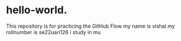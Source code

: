 # hello-world.
This repository is for practicing the GitHub Flow
my name is vishal my rollnumber is se22uari126 
i study in mu 

